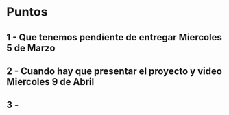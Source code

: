 # Puntos

## 1 - Que tenemos pendiente de entregar Miercoles 5 de Marzo
## 2 - Cuando hay que presentar el proyecto y video Miercoles 9 de Abril
## 3 - 
